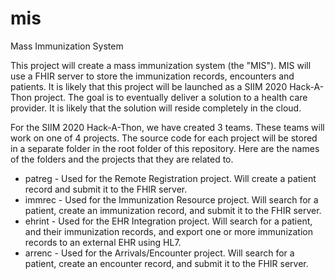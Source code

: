 # mis
Mass Immunization System

This project will create a mass immunization system (the "MIS").  MIS will use a FHIR server to store the immunization records, encounters and patients.  It is likely that this project will be launched as a SIIM 2020 Hack-A-Thon project.  The goal is to eventually deliver a solution to a health care provider.  It is likely that the solution will reside completely in the cloud.

For the SIIM 2020 Hack-A-Thon, we have created 3 teams.  These teams will work on one of 4 projects.  The source code for each project will be stored in a separate folder in the root folder of this repository.  Here are the names of the folders and the projects that they are related to.

- patreg - Used for the Remote Registration project.  Will create a patient record and submit it to the FHIR server.
- immrec - Used for the Immunization Resource project.  Will search for a patient, create an immunization record, and submit it to the FHIR server.
- ehrint - Used for the EHR Integration project.  Will search for a patient, and their immunization records, and export one or more immunization records to an external EHR using HL7.
- arrenc - Used for the Arrivals/Encounter project.  Will search for a patient, create an encounter record, and submit it to the FHIR server.
